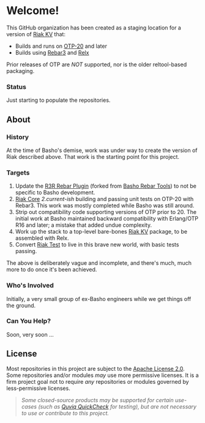 # Welcome!

This GitHub organization has been created as a staging location for a version of [Riak KV](http://basho.com/products/riak-kv/) that:

* Builds and runs on [OTP-20](http://www.erlang.org) and later
* Builds using [Rebar3](https://github.com/erlang/rebar3) and [Relx](https://github.com/erlware/relx)

Prior releases of OTP are _NOT_ supported, nor is the older reltool-based packaging.

### Status

Just starting to populate the repositories.

## About

### History

At the time of Basho's demise, work was under way to create the version of Riak described above.
That work is the starting point for this project.

### Targets

1. Update the [R3R Rebar Plugin](https://github.com/rebar3riak/r3r_rebar_plugin) (forked from [Basho Rebar Tools](https://github.com/basho/basho_rebar_tools)) to not be specific to Basho development.
2. [Riak Core](https://github.com/basho/riak_core) _2.current-ish_ building and passing unit tests on OTP-20 with Rebar3. This work was mostly completed while Basho was still around.
3. Strip out compatibility code supporting versions of OTP prior to 20. The initial work at Basho maintained backward compatibility with Erlang/OTP R16 and later; a mistake that added undue complexity.
4. Work up the stack to a top-level bare-bones [Riak KV](https://github.com/basho/riak) package, to be assembled with Relx.
5. Convert [Riak Test](https://github.com/basho/riak_test) to live in this brave new world, with basic tests passing.

The above is deliberately vague and incomplete, and there's much, much more to do once it's been achieved.

### Who's Involved

Initially, a very small group of ex-Basho engineers while we get things off the ground.

### Can You Help?

Soon, very soon ...

## License

Most repositories in this project are subject to the [Apache License 2.0](LICENSE).
Some repositories and/or modules _may_ use more permissive licenses.
It is a firm project goal not to require _any_ repositories or modules governed by less-permissive licenses.

> _Some closed-source products may be supported for certain use-cases (such as [Quviq QuickCheck](http://www.quviq.com/products/erlang-quickcheck/) for testing), but are not necessary to use or contribute to this project._

